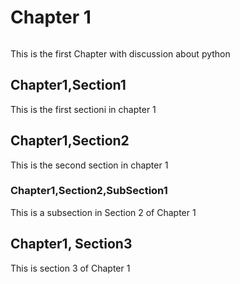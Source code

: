 # Chapter 1

```{index} single: Python
```

This is the first Chapter with discussion about python


## Chapter1,Section1

This is the first sectioni in chapter 1

## Chapter1,Section2

This is the second section in chapter 1

### Chapter1,Section2,SubSection1

This is a subsection in Section 2 of Chapter 1

## Chapter1, Section3

This is section 3 of Chapter 1